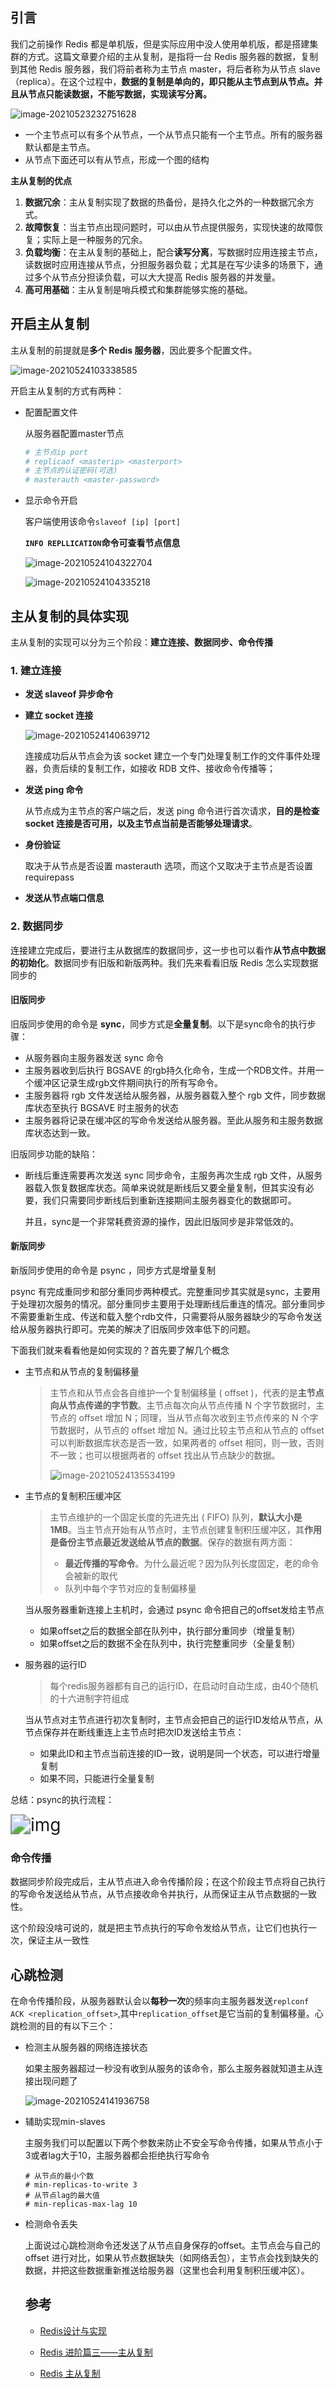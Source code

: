 

## 引言

我们之前操作 Redis 都是单机版，但是实际应用中没人使用单机版，都是搭建集群的方式。这篇文章要介绍的主从复制，是指将一台 Redis 服务器的数据，复制到其他 Redis 服务器，我们将前者称为主节点 master，将后者称为从节点 slave（replica）。在这个过程中，**数据的复制是单向的，即只能从主节点到从节点。并且从节点只能读数据，不能写数据，实现读写分离。**

![image-20210523232751628](C:%5CDocuments(%E8%B5%84%E6%96%99)%5CLearning%5C%E8%AE%A1%E7%AE%97%E6%9C%BA%E7%BD%91%E7%BB%9C-%E5%B0%8F%E6%B2%88%5Cimg%5Cimage-20210523232751628.png)

- 一个主节点可以有多个从节点，一个从节点只能有一个主节点。所有的服务器默认都是主节点。
- 从节点下面还可以有从节点，形成一个图的结构

**主从复制的优点**

1. **数据冗余**：主从复制实现了数据的热备份，是持久化之外的一种数据冗余方式。
2. **故障恢复**：当主节点出现问题时，可以由从节点提供服务，实现快速的故障恢复；实际上是一种服务的冗余。
3. **负载均衡**：在主从复制的基础上，配合**读写分离**，写数据时应用连接主节点，读数据时应用连接从节点，分担服务器负载；尤其是在写少读多的场景下，通过多个从节点分担读负载，可以大大提高 Redis 服务器的并发量。
4. **高可用基础**：主从复制是哨兵模式和集群能够实施的基础。

## 开启主从复制

主从复制的前提就是**多个 Redis 服务器**，因此要多个配置文件。

![image-20210524103338585](C:%5CDocuments(%E8%B5%84%E6%96%99)%5CLearning%5C%E8%AE%A1%E7%AE%97%E6%9C%BA%E7%BD%91%E7%BB%9C-%E5%B0%8F%E6%B2%88%5Cimg%5Cimage-20210524103338585.png)

开启主从复制的方式有两种：

- 配置配置文件

  从服务器配置master节点

  ```conf
  # 主节点ip port
  # replicaof <masterip> <masterport>
  # 主节点的认证密码(可选)
  # masterauth <master-password>
  ```

- 显示命令开启

  客户端使用该命令`slaveof [ip] [port]`

  **`INFO REPLLICATION`命令可查看节点信息**

  ![image-20210524104322704](C:%5CDocuments(%E8%B5%84%E6%96%99)%5CLearning%5C%E8%AE%A1%E7%AE%97%E6%9C%BA%E7%BD%91%E7%BB%9C-%E5%B0%8F%E6%B2%88%5Cimg%5Cimage-20210524104322704.png)

  ![image-20210524104335218](C:%5CDocuments(%E8%B5%84%E6%96%99)%5CLearning%5C%E8%AE%A1%E7%AE%97%E6%9C%BA%E7%BD%91%E7%BB%9C-%E5%B0%8F%E6%B2%88%5Cimg%5Cimage-20210524104335218.png)

## 主从复制的具体实现

主从复制的实现可以分为三个阶段：**建立连接、数据同步、命令传播**

### 1. 建立连接

- **发送 slaveof 异步命令**

- **建立 socket 连接**

  ![image-20210524140639712](C:%5CDocuments(%E8%B5%84%E6%96%99)%5CLearning%5C%E8%AE%A1%E7%AE%97%E6%9C%BA%E7%BD%91%E7%BB%9C-%E5%B0%8F%E6%B2%88%5Cimg%5Cimage-20210524140639712.png)

  连接成功后从节点会为该 socket 建立一个专门处理复制工作的文件事件处理器，负责后续的复制工作，如接收 RDB 文件、接收命令传播等；

- **发送 ping 命令**

  从节点成为主节点的客户端之后，发送 ping 命令进行首次请求，**目的是检查 socket 连接是否可用，以及主节点当前是否能够处理请求**。

- **身份验证**

  取决于从节点是否设置 masterauth 选项，而这个又取决于主节点是否设置 requirepass

- **发送从节点端口信息**

### 2. 数据同步

连接建立完成后，要进行主从数据库的数据同步，这一步也可以看作**从节点中数据的初始化**。数据同步有旧版和新版两种。我们先来看看旧版 Redis 怎么实现数据同步的

#### 旧版同步

旧版同步使用的命令是 **sync**，同步方式是**全量复制**。以下是sync命令的执行步骤：

- 从服务器向主服务器发送 sync 命令
- 主服务器收到后执行 BGSAVE 的rgb持久化命令，生成一个RDB文件。并用一个缓冲区记录生成rgb文件期间执行的所有写命令。
- 主服务器将 rgb 文件发送给从服务器，从服务器载入整个 rgb 文件，同步数据库状态至执行 BGSAVE 时主服务的状态
- 主服务器将记录在缓冲区的写命令发送给从服务器。至此从服务和主服务数据库状态达到一致。

旧版同步功能的缺陷：

- 断线后重连需要再次发送 sync 同步命令，主服务再次生成 rgb 文件，从服务器载入恢复数据库状态。简单来说就是断线后又要全量复制，但其实没有必要，我们只需要同步断线后到重新连接期间主服务器变化的数据即可。

  并且，sync是一个非常耗费资源的操作，因此旧版同步是非常低效的。

#### 新版同步

新版同步使用的命令是 psync ，同步方式是增量复制

psync 有完成重同步和部分重同步两种模式。完整重同步其实就是sync，主要用于处理初次服务的情况。部分重同步主要用于处理断线后重连的情况。部分重同步不需要重新生成、传送和载入整个rdb文件，只需要将从服务器缺少的写命令发送给从服务器执行即可。完美的解决了旧版同步效率低下的问题。

下面我们就来看看他是如何实现的？首先要了解几个概念

- 主节点和从节点的复制偏移量

  > 主节点和从节点会各自维护一个复制偏移量 ( offset )，代表的是**主节点向从节点传递的字节数**。主节点每次向从节点传播 N 个字节数据时，主节点的 offset 增加 N；同理，当从节点每次收到主节点传来的 N 个字节数据时，从节点的 offset 增加 N。通过比较主节点和从节点的 offset 可以判断数据库状态是否一致，如果两者的 offset 相同，则一致，否则不一致；也可以根据两者的 offset 找出从节点缺少的数据。
  >
  > ![image-20210524135534199](C:%5CDocuments(%E8%B5%84%E6%96%99)%5CLearning%5C%E8%AE%A1%E7%AE%97%E6%9C%BA%E7%BD%91%E7%BB%9C-%E5%B0%8F%E6%B2%88%5Cimg%5Cimage-20210524135534199.png)

- 主节点的复制积压缓冲区

  > 主节点维护的一个固定长度的先进先出 ( FIFO) 队列，**默认大小是 1MB**。当主节点开始有从节点时，主节点创建复制积压缓冲区，其**作用是备份主节点最近发送给从节点的数据**。保存的数据有两方面：
  >
  > - **最近传播的写命令**。为什么最近呢？因为队列长度固定，老的命令会被新的取代
  > - 队列中每个字节对应的复制偏移量

  当从服务器重新连接上主机时，会通过 psync 命令把自己的offset发给主节点

  - 如果offset之后的数据全部在队列中，执行部分重同步（增量复制）
  - 如果offset之后的数据不全在队列中，执行完整重同步（全量复制）

- 服务器的运行ID

  > 每个redis服务器都有自己的运行ID，在启动时自动生成，由40个随机的十六进制字符组成

  当从节点对主节点进行初次复制时，主节点会把自己的运行ID发给从节点，从节点保存并在断线重连上主节点时把次ID发送给主节点：

  - 如果此ID和主节点当前连接的ID一致，说明是同一个状态，可以进行增量复制
  - 如果不同，只能进行全量复制

总结：psync的执行流程：

<img src="C:%5CDocuments(%E8%B5%84%E6%96%99)%5CLearning%5C%E8%AE%A1%E7%AE%97%E6%9C%BA%E7%BD%91%E7%BB%9C-%E5%B0%8F%E6%B2%88%5Cimg%5C9d05b4bf1945053813d28dbbe6e86d20.png" alt="img" style="zoom:200%;" />

### 命令传播

数据同步阶段完成后，主从节点进入命令传播阶段；在这个阶段主节点将自己执行的写命令发送给从节点，从节点接收命令并执行，从而保证主从节点数据的一致性。

这个阶段没啥可说的，就是把主节点执行的写命令发给从节点，让它们也执行一次，保证主从一致性

## 心跳检测

在命令传播阶段，从服务器默认会以**每秒一次**的频率向主服务器发送`replconf ACK <replication_offset>`,其中`replication_offset`是它当前的复制偏移量。心跳检测的目的有以下三个：

- 检测主从服务器的网络连接状态

  如果主服务器超过一秒没有收到从服务的该命令，那么主服务器就知道主从连接出现问题了

  ![image-20210524141936758](C:%5CDocuments(%E8%B5%84%E6%96%99)%5CLearning%5C%E8%AE%A1%E7%AE%97%E6%9C%BA%E7%BD%91%E7%BB%9C-%E5%B0%8F%E6%B2%88%5Cimg%5Cimage-20210524141936758.png)

- 辅助实现min-slaves

  主服务我们可以配置以下两个参数来防止不安全写命令传播，如果从节点小于3或者lag大于10，主服务器都会拒绝执行写命令

  ```CONF
  # 从节点的最小个数
  # min-replicas-to-write 3
  # 从节点lag的最大值
  # min-replicas-max-lag 10
  ```

- 检测命令丢失

  上面说过心跳检测命令还发送了从节点自身保存的offset。主节点会与自己的 offset 进行对比，如果从节点数据缺失（如网络丢包），主节点会找到缺失的数据，并把这些数据重新推送给服务器（这里也会利用复制积压缓冲区）。 

  ## 参考

  - [Redis设计与实现](http://redisbook.com/)

  - [Redis 进阶篇三——主从复制](https://xie.infoq.cn/article/d28c092f8c090dddcae3888bc)

  - [Redis 主从复制](https://jaminzhang.github.io/nosql/Redis-Master-Slave-Replication/)

  




